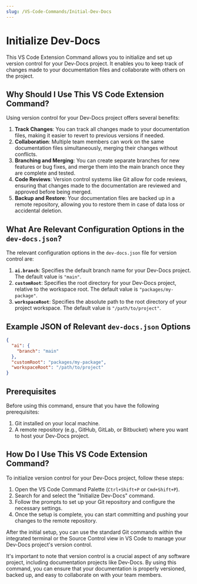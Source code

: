 ```yaml
---
slug: /VS-Code-Commands/Initial-Dev-Docs
---
```


# Initialize Dev-Docs

This VS Code Extension Command allows you to initialize and set up version control for your Dev-Docs project. It enables you to keep track of changes made to your documentation files and collaborate with others on the project.

## Why Should I Use This VS Code Extension Command?

Using version control for your Dev-Docs project offers several benefits:

1. **Track Changes**: You can track all changes made to your documentation files, making it easier to revert to previous versions if needed.
2. **Collaboration**: Multiple team members can work on the same documentation files simultaneously, merging their changes without conflicts.
3. **Branching and Merging**: You can create separate branches for new features or bug fixes, and merge them into the main branch once they are complete and tested.
4. **Code Reviews**: Version control systems like Git allow for code reviews, ensuring that changes made to the documentation are reviewed and approved before being merged.
5. **Backup and Restore**: Your documentation files are backed up in a remote repository, allowing you to restore them in case of data loss or accidental deletion.

## What Are Relevant Configuration Options in the `dev-docs.json`?

The relevant configuration options in the `dev-docs.json` file for version control are:

1. **`ai.branch`**: Specifies the default branch name for your Dev-Docs project. The default value is `"main"`.
2. **`customRoot`**: Specifies the root directory for your Dev-Docs project, relative to the workspace root. The default value is `"packages/my-package"`.
3. **`workspaceRoot`**: Specifies the absolute path to the root directory of your project workspace. The default value is `"/path/to/project"`.

## Example JSON of Relevant `dev-docs.json` Options

```json
{
  "ai": {
    "branch": "main"
  },
  "customRoot": "packages/my-package",
  "workspaceRoot": "/path/to/project"
}
```

## Prerequisites

Before using this command, ensure that you have the following prerequisites:

1. Git installed on your local machine.
2. A remote repository (e.g., GitHub, GitLab, or Bitbucket) where you want to host your Dev-Docs project.

## How Do I Use This VS Code Extension Command?

To initialize version control for your Dev-Docs project, follow these steps:

1. Open the VS Code Command Palette (`Ctrl+Shift+P` or `Cmd+Shift+P`).
2. Search for and select the "Initialize Dev-Docs" command.
3. Follow the prompts to set up your Git repository and configure the necessary settings.
4. Once the setup is complete, you can start committing and pushing your changes to the remote repository.

After the initial setup, you can use the standard Git commands within the integrated terminal or the Source Control view in VS Code to manage your Dev-Docs project's version control.

It's important to note that version control is a crucial aspect of any software project, including documentation projects like Dev-Docs. By using this command, you can ensure that your documentation is properly versioned, backed up, and easy to collaborate on with your team members.
  
  